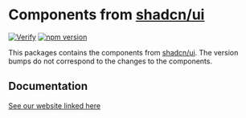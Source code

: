 # Components from [shadcn/ui](https://ui.shadcn.com/)

[![Verify](https://github.com/lukeshay/ui/actions/workflows/verify.yml/badge.svg)](https://github.com/lukeshay/ui/actions/workflows/verify.yml) [![npm version](https://badge.fury.io/js/@lshay%2Fui.svg)](https://badge.fury.io/js/@lshay%2Fui)

This packages contains the components from [shadcn/ui](https://ui.shadcn.com/). The version bumps do not correspond to the changes to the components.

## Documentation

[See our website linked here](https://lukeshay.github.io/ui/)

